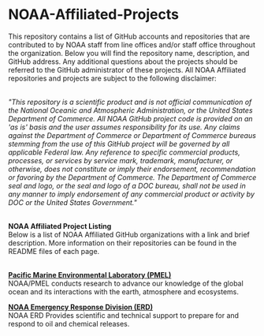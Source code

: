 # NOAA-Affiliated-Projects

This repository contains a list of GitHub accounts and repositories that are contributed to by NOAA staff from line offices and/or staff office throughout the organization. Below you will find the repository name, description, and GitHub address. Any additional questions about the projects should be referred to the GitHub administrator of these projects.  All NOAA Affiliated repositories and projects are subject to the following disclaimer: <br><br>

<i>"This repository is a scientific product and is not official communication of the National Oceanic and Atmospheric Administration, or the United States Department of Commerce. All NOAA GitHub project code is provided on an 'as is' basis and the user assumes responsibility for its use. Any claims against the Department of Commerce or Department of Commerce bureaus stemming from the use of this GitHub project will be governed by all applicable Federal law. Any reference to specific commercial products, processes, or services by service mark, trademark, manufacturer, or otherwise, does not constitute or imply their endorsement, recommendation or favoring by the Department of Commerce. The Department of Commerce seal and logo, or the seal and logo of a DOC bureau, shall not be used in any manner to imply endorsement of any commercial product or activity by DOC or the United States Government."</i><br><br>

<b>NOAA Affiliated Project Listing</b><br>
Below is a list of NOAA Affiliated GitHub organizations with a link and brief description. More information on their repositories can be found in the README files of each page. <br><br>

<b><a href="https://github.com/NOAA-PMEL">Pacific Marine Environmental Laboratory (PMEL)</a></b><br>
	NOAA/PMEL conducts research to advance our knowledge of the global ocean and its interactions with the earth, atmosphere and ecosystems.<br>

<b><a href="https://github.com/NOAA-ORR-ERD">NOAA Emergency Response Division (ERD)</a></b><br>
	NOAA ERD Provides scientific and technical support to prepare for and respond to oil and chemical releases.<br>
	
